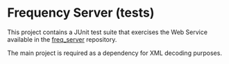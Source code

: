 Frequency Server (tests)
========================

This project contains a JUnit test suite that exercises the Web Service
available in the [freq_server](https://github.com/palas/freq_server)
repository.

The main project is required as a dependency for XML decoding purposes.